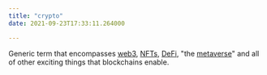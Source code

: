 ```yaml
---
title: "crypto"
date: 2021-09-23T17:33:11.264000

---
```


Generic term that encompasses <span class="roam-page">[web3](/mattaverse/crypto-garden/tree/gh-pages/docsweb3)</span>, <span class="roam-page">[NFTs](/mattaverse/crypto-garden/tree/gh-pages/docsnfts)</span>, <span class="roam-page">[DeFi](/mattaverse/crypto-garden/tree/gh-pages/docsdefi)</span>, "the <span class="roam-page">[metaverse](/mattaverse/crypto-garden/tree/gh-pages/docsmetaverse)</span>" and all of other exciting things that blockchains enable.

